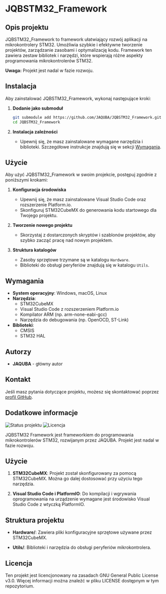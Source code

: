 # JQBSTM32_Framework

## Opis projektu

JQBSTM32_Framework to framework ułatwiający rozwój aplikacji na mikrokontrolery STM32. Umożliwia szybkie i efektywne tworzenie projektów, zarządzanie zasobami i optymalizację kodu. Framework ten zawiera zestaw bibliotek i narzędzi, które wspierają różne aspekty programowania mikrokontrolerów STM32.

**Uwaga:** Projekt jest nadal w fazie rozwoju.

## Instalacja

Aby zainstalować JQBSTM32_Framework, wykonaj następujące kroki:

1. **Dodanie jako submoduł**
    ```bash
    git submodule add https://github.com/JAQUBA/JQBSTM32_Framework.git
    cd JQBSTM32_Framework
    ```

2. **Instalacja zależności**
    - Upewnij się, że masz zainstalowane wymagane narzędzia i biblioteki. Szczegółowe instrukcje znajdują się w sekcji [Wymagania](#wymagania).

## Użycie

Aby użyć JQBSTM32_Framework w swoim projekcie, postępuj zgodnie z poniższymi krokami:

1. **Konfiguracja środowiska**
    - Upewnij się, że masz zainstalowane Visual Studio Code oraz rozszerzenie Platform.io.
    - Skonfiguruj STM32CubeMX do generowania kodu startowego dla Twojego projektu.

2. **Tworzenie nowego projektu**
    - Skorzystaj z dostarczonych skryptów i szablonów projektów, aby szybko zacząć pracę nad nowym projektem.

3. **Struktura katalogów**
    - Zasoby sprzętowe trzymane są w katalogu `Hardware`.
    - Biblioteki do obsługi peryferiów znajdują się w katalogu `Utils`.

## Wymagania

- **System operacyjny**: Windows, macOS, Linux
- **Narzędzia**:
    - STM32CubeMX
    - Visual Studio Code z rozszerzeniem Platform.io
    - Kompilator ARM (np. arm-none-eabi-gcc)
    - Narzędzia do debugowania (np. OpenOCD, ST-Link)
- **Biblioteki**:
    - CMSIS
    - STM32 HAL

## Autorzy

- **JAQUBA** - główny autor

## Kontakt

Jeśli masz pytania dotyczące projektu, możesz się skontaktować poprzez [profil GitHub](https://github.com/JAQUBA).

## Dodatkowe informacje

![Status projektu](https://img.shields.io/badge/status-w%20rozwoju-yellow)
![Licencja](https://img.shields.io/badge/licencja-GPL-blue)

JQBSTM32 Framework jest frameworkiem do programowania mikrokontrolerów STM32, rozwijanym przez JAQUBA. Projekt jest nadal w fazie rozwoju.

## Użycie

1. **STM32CubeMX**: Projekt został skonfigurowany za pomocą STM32CubeMX. Można go dalej dostosować przy użyciu tego narzędzia.

2. **Visual Studio Code i PlatformIO**: Do kompilacji i wgrywania oprogramowania na urządzenie wymagane jest środowisko Visual Studio Code z wtyczką PlatformIO.

## Struktura projektu

- **Hardware/**: Zawiera pliki konfiguracyjne sprzętowe używane przez STM32CubeMX.
  
- **Utils/**: Biblioteki i narzędzia do obsługi peryferiów mikrokontrolera.

## Licencja

Ten projekt jest licencjonowany na zasadach GNU General Public License v3.0. Więcej informacji można znaleźć w pliku LICENSE dostępnym w tym repozytorium.

